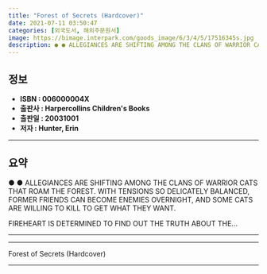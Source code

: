 ```yaml
---
title: "Forest of Secrets (Hardcover)"
date: 2021-07-11 03:50:47
categories: [외국도서, 해외주문원서]
image: https://bimage.interpark.com/goods_image/6/3/4/5/17516345s.jpg
description: ● ● ALLEGIANCES ARE SHIFTING AMONG THE CLANS OF WARRIOR CATS THAT ROAM THE FOREST. WITH TENSIONS SO DELICATELY BALANCED, FORMER FRIENDS CAN BECOME ENEMIES OVE
---
```


## **정보**

- **ISBN : 006000004X**
- **출판사 : Harpercollins Children's Books**
- **출판일 : 20031001**
- **저자 : Hunter, Erin**

------



## **요약**

●  ●  ALLEGIANCES ARE SHIFTING AMONG THE CLANS OF WARRIOR CATS THAT ROAM THE FOREST. WITH TENSIONS SO DELICATELY BALANCED, FORMER FRIENDS CAN BECOME ENEMIES OVERNIGHT, AND SOME CATS ARE WILLING TO KILL TO GET WHAT THEY WANT.

FIREHEART IS DETERMINED TO FIND OUT THE TRUTH ABOUT THE... 

------



------


Forest of Secrets (Hardcover) 

------


